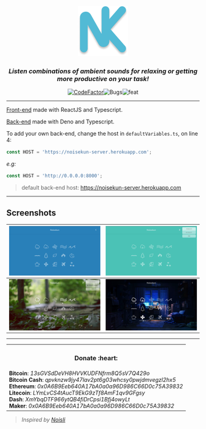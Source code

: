 <div align="center">

# ![Noisekun :headphones:](.github/docs/favicon.png)

### _Listen combinations of ambient sounds for **relaxing** or getting more **productive** on your task!_

[![CodeFactor](https://img.shields.io/codefactor/grade/github/mateusfg7/Noisekun?style=for-the-badge&color=%2342fc3c)](https://www.codefactor.io/repository/github/mateusfg7/noisekun)![Bugs](https://img.shields.io/github/issues/mateusfg7/Noisekun/bug?color=%23fc3f3c&style=for-the-badge)![feat](https://img.shields.io/github/issues/mateusfg7/Noisekun/feat?color=%233c5ffc&style=for-the-badge)

</div>

---

[Front-end](https://github.com/mateusfg7/Noisekun) made with ReactJS and Typescript.

[Back-end](https://github.com/mateusfg7/Noisekun-backend) made with Deno and Typescript.

To add your own back-end, change the host in `defaultVariables.ts`, on line 4:

```javascript
const HOST = 'https://noisekun-server.herokuapp.com';
```

_e.g:_

```javascript
const HOST = 'http://0.0.0.0:8000';
```

> default back-end host: https://noisekun-server.herokuapp.com

---

## Screenshots

| [![fail](.github/docs/screenshot1.png)](https://mateusfg7.github.io/Noisekun/) | [![fail](.github/docs/screenshot2.png)](https://mateusfg7.github.io/Noisekun/) |
| ------------------------------------------------------------------------------ | ------------------------------------------------------------------------------ |
| [![fail](.github/docs/screenshot3.png)](https://mateusfg7.github.io/Noisekun/) | [![fail](.github/docs/screenshot4.png)](https://mateusfg7.github.io/Noisekun/) |

---

<table align="center">
    <tr align="center">
        <td>
            <h3>Donate :heart: </h3>
        </td>
    </tr>
    <tr>
        <td>
            <b title="BTC">Bitcoin</b>: <em title="BTC">13sGVSdDeVH8HVVKUDFNfrm8Q5sV7Q429o</em>
            <br/>
            <b title="BCH">Bitcoin Cash</b>: <em title="BCH">qpvknzw9jy47lav2pt6g03whcsy0pwjdmvegzl2hx5</em>
            <br/>
            <b title="ETH">Ethereum</b>: <em title="ETH">0x0A6B9Eeb640A17bA0a0a96D986C66D0c75A39832</em>
            <br/>
            <b title="LTC">Litecoin</b>: <em title="LTC">LYmLvCS4tAucT9EkG9zTf8AmF1qv9GFgsy</em>
            <br/>
            <b title="DASH">Dash</b>: <em title="DASH">XmYbqDTF966ytQB4fiDrCpsi1Bfj4owyLt</em>
            <br/>
            <b title="MKR">Maker</b>: <em title="MKR">0x0A6B9Eeb640A17bA0a0a96D986C66D0c75A39832</em>
        </td>
    </tr>
</table>

> _Inspired by [Noisli](https://www.noisli.com/)_
